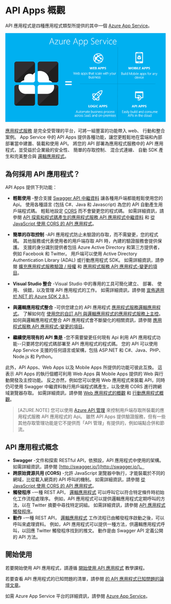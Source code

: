 <properties 
    pageTitle="API Apps 概觀" 
    description="了解 Azure App Service 為何是開發、發佈及裝載 RESTful API 的最佳平台。" 
    services="app-service\api" 
    documentationCenter=".net" 
    authors="tdykstra" 
    manager="wpickett" 
    editor=""/>

<tags 
    ms.service="app-service-api" 
    ms.workload="web" 
    ms.tgt_pltfrm="na" 
    ms.devlang="na" 
    ms.topic="article" 
    ms.date="11/30/2015" 
    ms.author="tdykstra"/>

# API Apps 概觀

API 應用程式是四種應用程式類型所提供的其中一個 [Azure App Service](../app-service/app-service-value-prop-what-is.md)。

![](./media/app-service-api-apps-why-best-platform/appservicesuite.png)

[應用程式服務](../app-service/app-service-value-prop-what-is.md) 是完全受管理的平台，可將一組豐富的功能帶入 web、 行動和整合案例。 App Service 中的 API Apps 提供各種功能，讓您更輕鬆地在雲端和內部部署當中建置、裝載和使用 API。 將您的 API 部署為應用程式服務中的 API 應用程式，並受益於企業級的安全性、 簡單的存取控制、 混合式連線、 自動 SDK 產生和完美整合與 [邏輯應用程式](../app-service-logic/app-service-logic-what-are-logic-apps.md)。

## 為何採用 API 應用程式？

API Apps 提供下列功能：

- **輕鬆使用** -整合支援 [Swagger API 中繼資料](#concepts) 讓各種用戶端都能輕鬆使用您的 Api。  使用各種語言 (包括 C#、Java 和 Javascript) 為您的 API 自動產生用戶端程式碼。 輕鬆地設定 [CORS](#concepts) 而不會變更您的程式碼。 如需詳細資訊，請參閱 [API 探索和程式碼產生的應用程式服務 API 應用程式中繼資料](app-service-api-metadata.md) 和 [從 JavaScript 使用 CORS 的 API 應用程式](app-service-api-cors-consume-javascript.md)。 

- **簡單的存取控制** -API 應用程式防止未驗證的存取，而不需變更，您的程式碼。 其他服務或代表使用者的用戶端存取 API 時，內建的驗證服務會提供保護。 支援的身分識別提供者包括 Azure Active Directory 和第三方提供者，例如 Facebook 和 Twitter。 用戶端可以使用 Active Directory Authentication Library (ADAL) 或行動應用程式 SDK。 如需詳細資訊，請參閱 [擴充應用程式服務驗證 / 授權](/blog/announcing-app-service-authentication-authorization/) 和 [應用程式服務 API 應用程式-變更的項目](app-service-api-whats-changed.md)。

- **Visual Studio 整合** -Visual Studio 中的專用的工具可簡化建立、 部署、 使用、 偵錯，以及管理 API 應用程式的工作。 如需詳細資訊，請參閱 [宣佈適用於.NET 的 Azure SDK 2.8.1](/blog/announcing-azure-sdk-2-8-1-for-net/)。

- **與邏輯應用程式整合** -可供您建立的 API 應用程式 [應用程式服務邏輯應用程式](../app-service-logic/app-service-logic-what-are-logic-apps.md)。  了解如何在 [使用您的自訂 API 與邏輯應用程式的應用程式服務上主控](../app-service-logic/app-service-logic-custom-hosted-api.md)。 如何與邏輯應用程式整合 API 應用程式會不斷變化的相關資訊，請參閱 [應用程式服務 API 應用程式-變更的項目](app-service-api-whats-changed.md)。   

- **繼續使用現有的 API 集是** -您不需要變更任何現有 Api 利用 API 應用程式功能--只要將您的程式碼部署至 API 應用程式的程式碼。 您的 API 可以使用 App Service 支援的任何語言或架構，包括 ASP.NET 和 C#、Java、PHP、Node.js 和 Python。

此外，API Apps、Web Apps 以及 Mobile Apps 所提供的功能可彼此互換。 這表示 API Apps 的執行個體可利用 Web Apps 與 Mobile Apps 提供的 Web 與行動開發及主控功能。 反之亦然，例如您可以使用 Web 應用程式來裝載 API，同時仍可使用 Swagger 中繼資料執行用戶端程式碼產生，以及使用 CORS 進行跨網域瀏覽器存取。 如需詳細資訊，請參閱 [Web 應用程式的概觀](../app-service-web/app-service-web-overview.md) 和 [行動應用程式概觀](../app-service-mobile/app-service-mobile-value-prop.md)。

>[AZURE.NOTE] 您可以使用 [Azure API 管理](../api-management/api-management-key-concepts.md) 來控制用戶端存取所裝載的應用程式服務 API 應用程式的 Api。 雖然 API Apps 提供驗證服務，但有一些其他存取管理功能是它不提供而「API 管理」有提供的，例如端點合併和節流。

## API 應用程式概念 ##

- **Swagger** -文件和探索 RESTful API，依預設，API 應用程式中使用的架構。 如需詳細資訊，請參閱 [http://swagger.io/](http://swagger.io/)。
- **跨原始資源共用 (CORS)** -允許 JavaScript 瀏覽器中執行，才能裝載於不同的網域，比從載入網頁的 API 呼叫的機制。 如需詳細資訊，請參閱 [從 JavaScript 使用 CORS 的 API 應用程式](app-service-api-cors-consume-javascript.md)。 
- **觸發程序** -一種 REST API， [邏輯應用程式](../app-service-logic/app-service-logic-what-are-logic-apps.md) 可以呼叫它以符合特定條件時初始化工作流程處理序。 例如，API 應用程式可以提供邏輯應用程式定期呼叫的方法，以在 Twitter 摘要中尋找特定詞組。 如需詳細資訊，請參閱 [API 應用程式觸發程序](app-service-api-dotnet-triggers.md)。
- **動作** -一種 REST API， [邏輯應用程式](../app-service-logic/app-service-logic-what-are-logic-apps.md) 工作流程已由觸發程序啟動之後，可以呼叫來處理資料。 例如，API 應用程式可以提供一種方法，供邏輯應用程式呼叫，以回應 Twitter 觸發程序找到的推文。 動作是由 Swagger API 定義公開的 API 方法。

## 開始使用

若要開始使用 API 應用程式，請遵循 [開始使用 API 應用程式](app-service-api-dotnet-get-started.md) 教學課程。

若要查看 API 應用程式的已知問題的清單，請參閱 [的 API 應用程式已知問題的論壇文章](https://social.msdn.microsoft.com/Forums/en-US/7f8b42f2-ac0d-48b8-a35e-3b4934e1c25e/api-app-known-issues?forum=AzureAPIApps)。

如需 Azure App Service 平台的詳細資訊，請參閱 [Azure App Service](../app-service/app-service-value-prop-what-is.md)。


